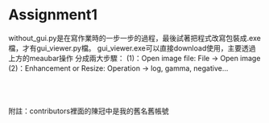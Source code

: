 # Assignment1

without_gui.py是在寫作業時的一步一步的過程，最後試著把程式改寫包裝成.exe檔，才有gui_viewer.py檔。
gui_viewer.exe可以直接download使用，主要透過上方的meaubar操作
分成兩大步驟：
(1)：Open image file:  File -> Open image
(2)：Enhancement or Resize:  Operation -> log, gamma, negative...








 \
 \
 \
附註：contributors裡面的陳冠中是我的舊名舊帳號
